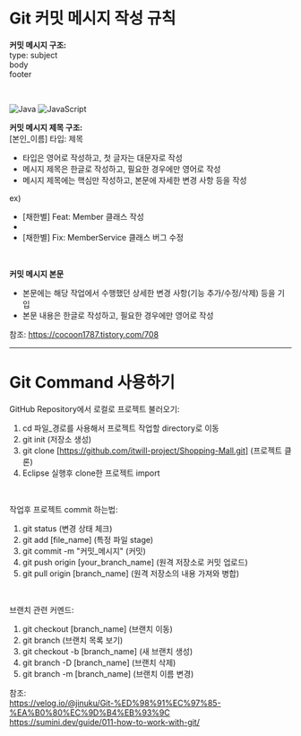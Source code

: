 # Git 커밋 메시지 작성 규칙

**커밋 메시지 구조:**
<br>
type: subject
<br>
body
<br>
footer

<br>

![Java](https://img.shields.io/badge/java-%23ED8B00.svg?style=for-the-badge&logo=openjdk&logoColor=white)
![JavaScript](https://img.shields.io/badge/javascript-%23323330.svg?style=for-the-badge&logo=javascript&logoColor=%23F7DF1E)

**커밋 메시지 제목 구조:**
<br>
[본인_이름] 타입: 제목

- 타입은 영어로 작성하고, 첫 글자는 대문자로 작성
- 메시지 제목은 한글로 작성하고, 필요한 경우에만 영어로 작성
- 메시지 제목에는 핵심만 작성하고, 본문에 자세한 변경 사항 등을 작성

ex) 
- [채한별] Feat: Member 클래스 작성
- 
- [채한별] Fix: MemberService 클래스 버그 수정

<br>

**커밋 메시지 본문**
- 본문에는 해당 작업에서 수행했던 상세한 변경 사항(기능 추가/수정/삭제) 등을 기입
- 본문 내용은 한글로 작성하고, 필요한 경우에만 영어로 작성


참조: https://cocoon1787.tistory.com/708

<hr>

# Git Command 사용하기
GitHub Repository에서 로컬로 프로젝트 불러오기:
1. cd 파일_경로를 사용해서 프로젝트 작업할 directory로 이동
2. git init (저장소 생성)
3. git clone [https://github.com/itwill-project/Shopping-Mall.git] (프로젝트 클론)
4. Eclipse 실행후 clone한 프로젝트 import

<br>

작업후 프로젝트 commit 하는법:
1. git status (변경 상태 체크)
2. git add [file_name] (특정 파일 stage)
3. git commit -m "커밋_메시지" (커밋)
4. git push origin [your_branch_name] (원격 저장소로 커밋 업로드)
5. git pull origin [branch_name] (원격 저장소의 내용 가져와 병합)

<br>

브랜치 관련 커멘드:
1. git checkout [branch_name] (브랜치 이동)
2. git branch (브랜치 목록 보기)
3. git checkout -b [branch_name] (새 브랜치 생성)
4. git branch -D [branch_name] (브랜치 삭제)
5. git branch -m [branch_name] (브랜치 이름 변경)


참조: 
<br>
https://velog.io/@jinuku/Git-%ED%98%91%EC%97%85-%EA%B0%80%EC%9D%B4%EB%93%9C
<br>
https://sumini.dev/guide/011-how-to-work-with-git/
